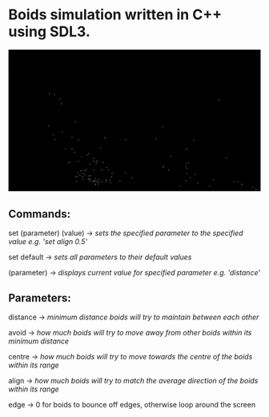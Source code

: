 # Boids simulation written in C++ using SDL3.

![](https://github.com/jaydenweaver/boids/blob/main/boids.gif)


## Commands:

set (parameter) (value) -> *sets the specified parameter to the specified value e.g. 'set align 0.5'*

set default -> *sets all parameters to their default values*

(parameter) -> *displays current value for specified parameter e.g. 'distance'*

## Parameters:

distance -> *minimum distance boids will try to maintain between each other*

avoid -> *how much boids will try to move away from other boids within its minimum distance*

centre -> *how much boids will try to move towards the centre of the boids within its range*

align -> *how much boids will try to match the average direction of the boids within its range*

edge -> 0 for boids to bounce off edges, otherwise loop around the screen
